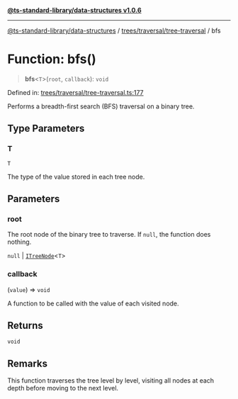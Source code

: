 [**@ts-standard-library/data-structures v1.0.6**](../../../../README.md)

***

[@ts-standard-library/data-structures](../../../../modules.md) / [trees/traversal/tree-traversal](../README.md) / bfs

# Function: bfs()

> **bfs**\<`T`\>(`root`, `callback`): `void`

Defined in: [trees/traversal/tree-traversal.ts:177](https://github.com/gabaudette/ts-stdlib/blob/4a412e6fb273dc9fcab54b84c05921f52dac4b3f/packages/data-structures/src/trees/traversal/tree-traversal.ts#L177)

Performs a breadth-first search (BFS) traversal on a binary tree.

## Type Parameters

### T

`T`

The type of the value stored in each tree node.

## Parameters

### root

The root node of the binary tree to traverse. If `null`, the function does nothing.

`null` | [`ITreeNode`](../../../tree-node/interfaces/ITreeNode.md)\<`T`\>

### callback

(`value`) => `void`

A function to be called with the value of each visited node.

## Returns

`void`

## Remarks

This function traverses the tree level by level, visiting all nodes at each depth before moving to the next level.
